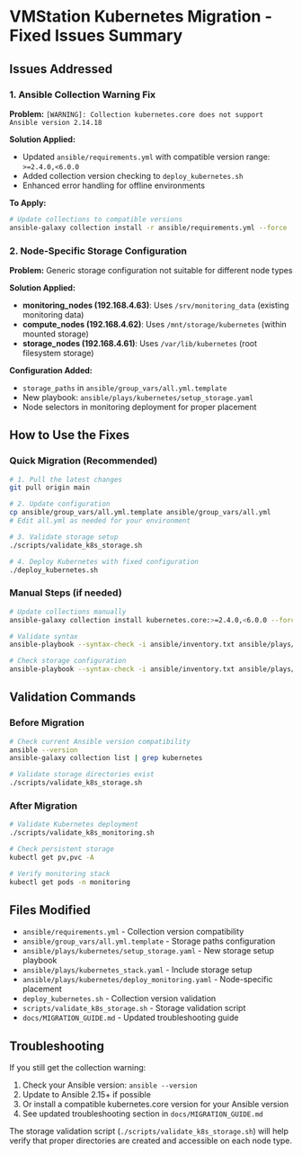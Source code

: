 # VMStation Kubernetes Migration - Fixed Issues Summary

## Issues Addressed

### 1. Ansible Collection Warning Fix
**Problem:** `[WARNING]: Collection kubernetes.core does not support Ansible version 2.14.18`

**Solution Applied:**
- Updated `ansible/requirements.yml` with compatible version range: `>=2.4.0,<6.0.0`
- Added collection version checking to `deploy_kubernetes.sh`
- Enhanced error handling for offline environments

**To Apply:**
```bash
# Update collections to compatible versions
ansible-galaxy collection install -r ansible/requirements.yml --force
```

### 2. Node-Specific Storage Configuration
**Problem:** Generic storage configuration not suitable for different node types

**Solution Applied:**
- **monitoring_nodes (192.168.4.63)**: Uses `/srv/monitoring_data` (existing monitoring data)
- **compute_nodes (192.168.4.62)**: Uses `/mnt/storage/kubernetes` (within mounted storage)
- **storage_nodes (192.168.4.61)**: Uses `/var/lib/kubernetes` (root filesystem storage)

**Configuration Added:**
- `storage_paths` in `ansible/group_vars/all.yml.template`
- New playbook: `ansible/plays/kubernetes/setup_storage.yaml`
- Node selectors in monitoring deployment for proper placement

## How to Use the Fixes

### Quick Migration (Recommended)
```bash
# 1. Pull the latest changes
git pull origin main

# 2. Update configuration
cp ansible/group_vars/all.yml.template ansible/group_vars/all.yml
# Edit all.yml as needed for your environment

# 3. Validate storage setup
./scripts/validate_k8s_storage.sh

# 4. Deploy Kubernetes with fixed configuration
./deploy_kubernetes.sh
```

### Manual Steps (if needed)
```bash
# Update collections manually
ansible-galaxy collection install kubernetes.core:>=2.4.0,<6.0.0 --force

# Validate syntax
ansible-playbook --syntax-check -i ansible/inventory.txt ansible/plays/kubernetes_stack.yaml

# Check storage configuration
ansible-playbook --syntax-check -i ansible/inventory.txt ansible/plays/kubernetes/setup_storage.yaml
```

## Validation Commands

### Before Migration
```bash
# Check current Ansible version compatibility
ansible --version
ansible-galaxy collection list | grep kubernetes

# Validate storage directories exist
./scripts/validate_k8s_storage.sh
```

### After Migration
```bash
# Validate Kubernetes deployment
./scripts/validate_k8s_monitoring.sh

# Check persistent storage
kubectl get pv,pvc -A

# Verify monitoring stack
kubectl get pods -n monitoring
```

## Files Modified
- `ansible/requirements.yml` - Collection version compatibility
- `ansible/group_vars/all.yml.template` - Storage paths configuration
- `ansible/plays/kubernetes/setup_storage.yaml` - New storage setup playbook
- `ansible/plays/kubernetes_stack.yaml` - Include storage setup
- `ansible/plays/kubernetes/deploy_monitoring.yaml` - Node-specific placement
- `deploy_kubernetes.sh` - Collection version validation
- `scripts/validate_k8s_storage.sh` - Storage validation script
- `docs/MIGRATION_GUIDE.md` - Updated troubleshooting guide

## Troubleshooting

If you still get the collection warning:
1. Check your Ansible version: `ansible --version`
2. Update to Ansible 2.15+ if possible
3. Or install a compatible kubernetes.core version for your Ansible version
4. See updated troubleshooting section in `docs/MIGRATION_GUIDE.md`

The storage validation script (`./scripts/validate_k8s_storage.sh`) will help verify that proper directories are created and accessible on each node type.